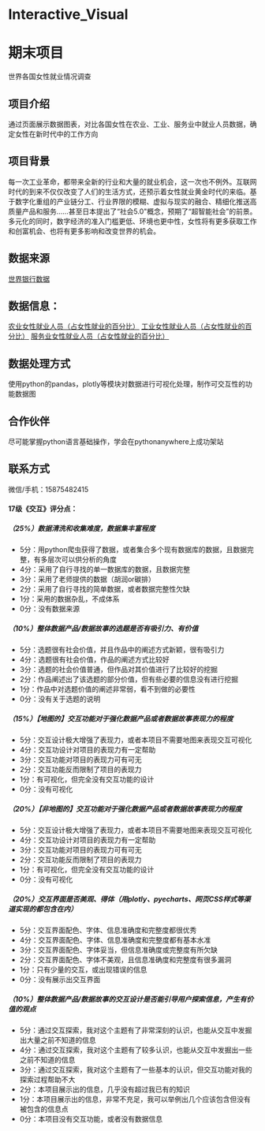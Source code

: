 # Interactive_Visual

# 期末项目
世界各国女性就业情况调查
## 项目介绍
通过页面展示数据图表，对比各国女性在农业、工业、服务业中就业人员数据，确定女性在新时代中的工作方向
## 项目背景
每一次工业革命，都带来全新的行业和大量的就业机会，这一次也不例外。互联网时代的到来不仅仅改变了人们的生活方式，还预示着女性就业黄金时代的来临。基于数字化重组的产业链分工、行业界限的模糊、虚拟与现实的融合、精细化推送高质量产品和服务……甚至日本提出了“社会5.0"概念，预期了“超智能社会”的前景。多元化的同时，数字经济的准入门槛更低、环境也更中性，女性将有更多获取工作和创富机会、也将有更多影响和改变世界的机会。
## 数据来源
[世界银行数据](https://data.worldbank.org.cn/indicator)
## 数据信息：
[农业女性就业人员（占女性就业的百分比）](https://data.worldbank.org.cn/indicator/SL.AGR.EMPL.FE.ZS?view=chart)
[工业女性就业人员（占女性就业的百分比）](https://data.worldbank.org.cn/indicator/SL.IND.EMPL.FE.ZS?view=chart)
[服务业女性就业人员（占女性就业的百分比）](https://data.worldbank.org.cn/indicator/SL.SRV.EMPL.FE.ZS?view=chart)
## 数据处理方式
使用python的pandas，plotly等模块对数据进行可视化处理，制作可交互性的功能数据图
## 合作伙伴
尽可能掌握python语言基础操作，学会在pythonanywhere上成功架站
## 联系方式
微信/手机：15875482415

#### 17级《交互》评分点：

##### （25%）数据清洗和收集难度，数据集丰富程度

- 5分：用python爬虫获得了数据，或者集合多个现有数据库的数据，且数据完整，有多层次可以供分析的角度
- 4分：采用了自行寻找的单一数据库的数据，且数据完整
- 3分：采用了老师提供的数据（胡润or碳排）
- 2分：采用了自行寻找的简单数据，或者数据完整性欠缺
- 1分：采用的数据杂乱，不成体系
- 0分：没有数据来源

##### （10%）整体数据产品/数据故事的选题是否有吸引力、有价值

- 5分：选题很有社会价值，并且作品中的阐述方式新颖，很有吸引力
- 4分：选题很有社会价值，作品的阐述方式比较好
- 3分：选题的社会价值普通，但作品对其价值进行了比较好的挖掘
- 2分：作品阐述出了该选题的部分价值，但有些必要的信息没有进行挖掘
- 1分：作品中对选题价值的阐述非常弱，看不到做的必要性
- 0分：没有关于选题的说明

##### （15%）【地图的】交互功能对于强化数据产品或者数据故事表现力的程度

- 5分：交互设计极大增强了表现力，或者本项目不需要地图来表现交互可视化
- 4分：交互功设计对项目的表现力有一定帮助
- 3分：交互功能对项目的表现力可有可无
- 2分：交互功能反而限制了项目的表现力
- 1分：有可视化，但完全没有交互功能的设计
- 0分：没有可视化

##### （20%）【非地图的】交互功能对于强化数据产品或者数据故事表现力的程度

- 5分：交互设计极大增强了表现力，或者本项目不需要地图来表现交互可视化
- 4分：交互功设计对项目的表现力有一定帮助
- 3分：交互功能对项目的表现力可有可无
- 2分：交互功能反而限制了项目的表现力
- 1分：有可视化，但完全没有交互功能的设计
- 0分：没有可视化

##### （20%）交互界面是否美观、得体（用plotly、pyecharts、网页CSS样式等渠道实现的都包含在内）

- 5分：交互界面配色、字体、信息准确度和完整度都很优秀
- 4分：交互界面配色、字体、信息准确度和完整度都有基本水准
- 3分：交互界面配色、字体妥当，但信息准确度或完整度有所欠缺
- 2分：交互界面配色、字体不美观，且信息准确度和完整度有很多漏洞
- 1分：只有少量的交互，或出现错误的信息
- 0分：没有展示出交互界面

##### （10%）整体数据产品/数据故事的交互设计是否能引导用户探索信息，产生有价值的观点

- 5分：通过交互探索，我对这个主题有了非常深刻的认识，也能从交互中发掘出大量之前不知道的信息
- 4分：通过交互探索，我对这个主题有了较多认识，也能从交互中发掘出一些之前不知道的信息
- 3分：通过交互探索，我对这个主题有了一些基本的认识，但交互功能对我的探索过程帮助不大
- 2分：本项目展示出的信息，几乎没有超过我已有的知识
- 1分：本项目展示出的信息，非常不充足，我可以举例出几个应该包含但没有被包含的信息点
- 0分：本项目没有交互功能，或者没有数据信息
